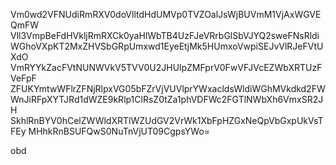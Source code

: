 Vm0wd2VFNUdiRmRXV0doVlltdHdUMVp0TVZOalJsWjBUVmM1VjAxWGVEQmFW
Vll3VmpBeFdHVkljRmRXCk0yaHlWbTB4UzFJeVRrbGlSbVJYQ2sweFNsRldi
WGhoVXpKT2MxZHVSbGRpUmxwd1EyeEtjMk5HUmxoVwpiSEJvVlRJeFVtUXdO
VmRYYkZacFVtNUNWVkV5TVV0U2JHUlpZMFprV0FwVFJVcEZWbXRTUzFVeFpF
ZFUKYmtwWFlrZFNjRlpxVG05bFZrVjVUVlprYWxacldsWldiWGhMVkdkd2FW
WnJiRFpXYTJRd1dWZE9kRlp1ClRsZ0tZa1phVDFWc2FGTlNWbXh6VmxSR2JH
SkhlRnBYV0hCelZWWldXRTlWZUdGV2VrWk1XbFpHZGxNeQpVbGxpUkVsTFEy
MHhkRnBSUFQwS0NuTnVjUT09CgpsYWo=

obd